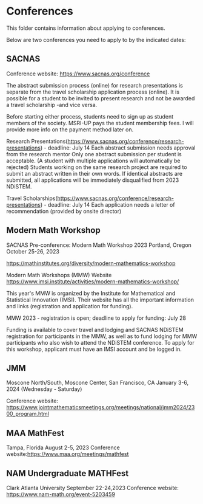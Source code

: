 # Conferences

This folder contains information about applying to conferences. 

Below are two conferences you need to apply to by the indicated dates:

## SACNAS 
Conference website: https://www.sacnas.org/conference

The abstract submission process (online) for research presentations is separate from the travel scholarship application process (online). It is possible for a student to be invited to present research and not be awarded a travel scholarship -and vice versa. 

Before starting either process, students need to sign up as student members of the society. MSRI-UP pays the student membership fees. I will provide more info on the payment method later on. 

Research Presentations(https://www.sacnas.org/conference/research-presentations) - deadline: July 14 
Each abstract submission needs approval from the research mentor 
Only one abstract submission per student is acceptable. (A student with multiple applications will automatically be rejected)
Students working on the same research project are required to submit an abstract written in their own words. If identical abstracts are submitted, all applications will be immediately disqualified from 2023 NDiSTEM.

Travel Scholarships(https://www.sacnas.org/conference/research-presentations) - deadline: July 14 
Each application needs a letter of recommendation (provided by onsite director)




## Modern Math Workshop

SACNAS Pre-conference: Modern Math Workshop 2023
Portland, Oregon                                              October 25-26, 2023 

https://mathinstitutes.org/diversity/modern-mathematics-workshop 


Modern Math Workshops (MMW) Website
https://www.imsi.institute/activities/modern-mathematics-workshop/

This year's MMW is organized by the Institute for Mathematical and Statistical Innovation (IMSI). Their website has all the important information and links (registration and application for funding). 


MMW 2023 - registration is open; deadline to apply for funding: July 28 

Funding is available to cover travel and lodging and SACNAS NDiSTEM registration for participants in the MMW, as well as to fund lodging for MMW participants who also wish to attend the NDiSTEM conference.
To apply for this workshop, applicant must have an IMSI account and be logged in.

## JMM
Moscone North/South, Moscone Center, San Francisco, CA
January 3-6, 2024 (Wednesday - Saturday)

Conference website: https://www.jointmathematicsmeetings.org/meetings/national/jmm2024/2300_program.html

## MAA MathFest
Tampa, Florida 
August 2-5, 2023
Conference website:https://www.maa.org/meetings/mathfest


## NAM Undergraduate MATHFest

Clark Atlanta University
September 22-24,2023
Conference website: https://www.nam-math.org/event-5203459 
